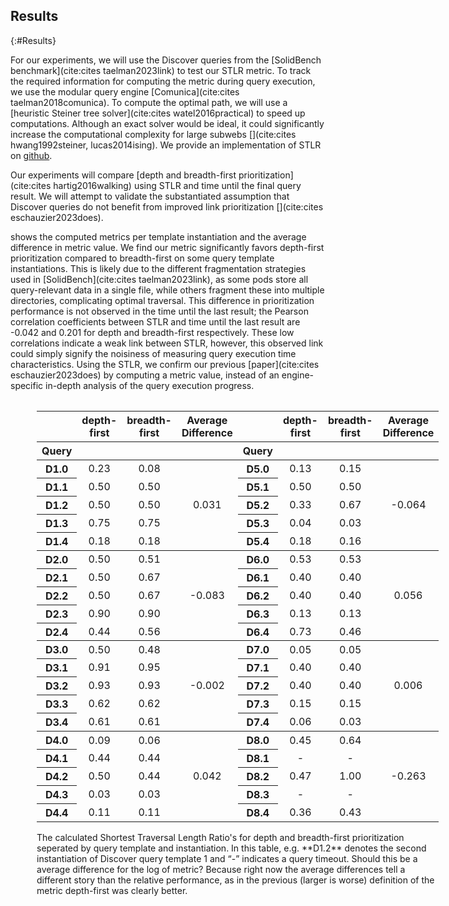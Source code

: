 ## Results
{:#Results}

For our experiments, we will use the Discover queries from the [SolidBench benchmark](cite:cites taelman2023link) to test our STLR metric.
To track the required information for computing the metric during query execution, we use the modular query engine [Comunica](cite:cites taelman2018comunica).
To compute the optimal path, we will use a [heuristic Steiner tree solver](cite:cites watel2016practical) to speed up computations. 
Although an exact solver would be ideal, it could significantly increase the computational complexity for large subwebs [](cite:cites hwang1992steiner, lucas2014ising). 
We provide an implementation of STLR on [github](https://github.com/RubenEschauzier/metric-link-prioritisation-performance/tree/master).

Our experiments will compare [depth and breadth-first prioritization](cite:cites hartig2016walking) using STLR and time until the final query result.
We will attempt to validate the substantiated assumption that Discover queries do not benefit from improved link prioritization [](cite:cites eschauzier2023does).

[](#metric-results) shows the computed metrics per template instantiation and the average difference in metric value. 
We find our metric significantly favors depth-first prioritization compared to breadth-first on some query template instantiations. 
This is likely due to the different fragmentation strategies used in [SolidBench](cite:cites taelman2023link), as some pods store all query-relevant data in a single file, while others fragment these into multiple directories, complicating optimal traversal.
This difference in prioritization performance is not observed in the time until the last result; the Pearson correlation coefficients between STLR and time until the last result are -0.042 and 0.201 for depth and breadth-first respectively. 
These low correlations indicate a weak link between STLR, however, this observed link could simply signify the noisiness of measuring query execution time characteristics.
Using the STLR, we confirm our previous [paper](cite:cites eschauzier2023does) by computing a metric value, instead of an engine-specific in-depth analysis of the query execution progress.

<style>
table thead {
  border-bottom: 1px solid;
}

th,
td {
text-align:center;
}
tbody, th {
text-align:center; 
}

@media print {
    @page {
      margin: 2.5cm;   
    }
    div.row > div {
      display: inline-block;  
      border: solid 1px #ccc;
      margin: 0.2cm;
    }
    div.row {
      display: block;
    }
    tbody, th {
        text-align:center; 
    }

}


.table {
    display: table;
    border-spacing: 2px;
}
.row {
    display: table-row;
}
.row > div {
    display: table-cell;
    border: solid 1px #ccc;
    padding: 2px;
}
caption {
    caption-side: bottom;
}
</style>

<figure id="metric-results" class="table" markdown="1">

<table>
  <thead>
    <tr style="text-align: right;">
      <th></th>
      <th>depth-first</th>
      <th>breadth-first</th>
      <th>Average Difference</th>
    <th></th>
      <th>depth-first</th>
      <th>breadth-first</th>
      <th>Average Difference</th>
    </tr>
    <tr>
      <th>Query</th>
      <th></th>
      <th></th>
      <th></th>
    <th>Query</th>
          <th></th>
      <th></th>
      <th></th>
    </tr>
  </thead>
  <tbody>
    <tr>
      <th style="border-bottom: 0">D1.0</th>
      <td>0.23</td>
      <td>0.08</td>
      <td></td>
      <th style="border-bottom: 0">D5.0</th>
      <td>0.13</td>
      <td>0.15</td>
      <td></td>
    </tr>
    <tr>
      <th style="border-bottom: 0">D1.1</th>
      <td>0.50</td>
      <td>0.50</td>
      <td></td>
      <th style="border-bottom: 0">D5.1</th>
      <td>0.50</td>
      <td>0.50</td>
      <td></td>
    </tr>
    <tr>
      <th style="border-bottom: 0">D1.2</th>
      <td>0.50</td>
      <td>0.50</td>
      <td>0.031</td>
      <th style="border-bottom: 0">D5.2</th>
      <td>0.33</td>
      <td>0.67</td>
      <td>-0.064</td>
    </tr>
    <tr>
      <th style="border-bottom: 0">D1.3</th>
      <td>0.75</td>
      <td>0.75</td>
      <td></td>
      <th style="border-bottom: 0">D5.3</th>
      <td>0.04</td>
      <td>0.03</td>
      <td></td>
    </tr>
    <tr>
      <th style="border-bottom: 0">D1.4</th>
      <td>0.18</td>
      <td>0.18</td>
      <td></td>
      <th style="border-bottom: 0">D5.4</th>
      <td>0.18</td>
      <td>0.16</td>
      <td></td>
    </tr>
    <tr style="border-top: 1px solid !important">
      <th style="border-bottom: 0">D2.0</th>
      <td>0.50</td>
      <td>0.51</td>
      <td></td>
      <th style="border-bottom: 0">D6.0</th>
      <td>0.53</td>
      <td>0.53</td>
      <td></td>
    </tr>
    <tr>
      <th style="border-bottom: 0">D2.1</th>
      <td>0.50</td>
      <td>0.67</td>
      <td></td>
      <th style="border-bottom: 0">D6.1</th>
      <td>0.40</td>
      <td>0.40</td>
      <td></td>
    </tr>
    <tr>
      <th style="border-bottom: 0">D2.2</th>
      <td>0.50</td>
      <td>0.67</td>
      <td>-0.083</td>
      <th style="border-bottom: 0">D6.2</th>
      <td>0.40</td>
      <td>0.40</td>
      <td>0.056</td>
    </tr>
    <tr>
      <th style="border-bottom: 0">D2.3</th>
      <td>0.90</td>
      <td>0.90</td>
      <td></td>
      <th style="border-bottom: 0">D6.3</th>
      <td>0.13</td>
      <td>0.13</td>
      <td></td>
    </tr>
    <tr>
      <th style="border-bottom: 0">D2.4</th>
      <td>0.44</td>
      <td>0.56</td>
      <td></td>
      <th style="border-bottom: 0">D6.4</th>
      <td>0.73</td>
      <td>0.46</td>
      <td></td>
    </tr>
        <tr>
    </tr>
    <tr style="border-top: 1px solid">
      <th style="border-bottom: 0">D3.0</th>
      <td>0.50</td>
      <td>0.48</td>
      <td></td>
      <th style="border-bottom: 0">D7.0</th>
      <td>0.05</td>
      <td>0.05</td>
      <td></td>
    </tr>
    <tr>
      <th style="border-bottom: 0">D3.1</th>
      <td>0.91</td>
      <td>0.95</td>
      <td></td>
      <th style="border-bottom: 0">D7.1</th>
      <td>0.40</td>
      <td>0.40</td>
      <td></td>
    </tr>
    <tr>
      <th style="border-bottom: 0">D3.2</th>
      <td>0.93</td>
      <td>0.93</td>
      <td>-0.002</td>
      <th style="border-bottom: 0">D7.2</th>
      <td>0.40</td>
      <td>0.40</td>
      <td>0.006</td>
    </tr>
    <tr>
      <th style="border-bottom: 0">D3.3</th>
      <td>0.62</td>
      <td>0.62</td>
      <td></td>
      <th style="border-bottom: 0">D7.3</th>
      <td>0.15</td>
      <td>0.15</td>
      <td></td>
    </tr>
    <tr>
      <th style="border-bottom: 0">D3.4</th>
      <td>0.61</td>
      <td>0.61</td>
      <td></td>
      <th style="border-bottom: 0">D7.4</th>
      <td>0.06</td>
      <td>0.03</td>
      <td></td>
    </tr>
    <tr style="border-top: 1px solid">
      <th style="border-bottom: 0">D4.0</th>
      <td>0.09</td>
      <td>0.06</td>
      <td></td>
      <th style="border-bottom: 0">D8.0</th>
      <td>0.45</td>
      <td>0.64</td>
      <td></td>
    </tr>
    <tr>
      <th style="border-bottom: 0">D4.1</th>
      <td>0.44</td>
      <td>0.44</td>
      <td></td>
      <th style="border-bottom: 0">D8.1</th>
      <td>-</td>
      <td>-</td>
      <td></td>
    </tr>
    <tr>
      <th style="border-bottom: 0">D4.2</th>
      <td>0.50</td>
      <td>0.44</td>
      <td>0.042</td>
      <th style="border-bottom: 0">D8.2</th>
      <td>0.47</td>
      <td>1.00</td>
      <td>-0.263</td>
    </tr>
    <tr>
      <th style="border-bottom: 0">D4.3</th>
      <td>0.03</td>
      <td>0.03</td>
      <td></td>
      <th style="border-bottom: 0">D8.3</th>
      <td>-</td>
      <td>-</td>
      <td></td>
    </tr>
    <tr>
      <th style="border-bottom: 0">D4.4</th>
      <td>0.11</td>
      <td>0.11</td>
      <td></td>
      <th style="border-bottom: 0">D8.4</th>
      <td>0.36</td>
      <td>0.43</td>
      <td></td>
    </tr>
  </tbody>
</table>

<figcaption markdown="block">
The calculated Shortest Traversal Length Ratio's for depth and breadth-first prioritization seperated by query template and instantiation. In this table, e.g. **D1.2** denotes the second instantiation of Discover query template 1 and <q>-</q> indicates a query timeout.
<span class="comment" data-author="RE"> Should this be a average difference for the log of metric? Because right now the average differences tell a different story than the relative performance, as in the previous (larger is worse) definition of the metric depth-first was clearly better.</span>
</figcaption>

</figure>
